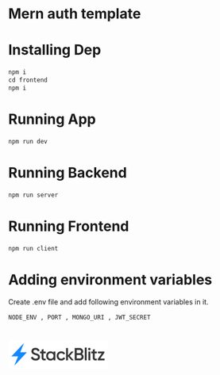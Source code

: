 # Mern auth template

# Installing Dep
    npm i
    cd frontend
    npm i

# Running App
    npm run dev
    
# Running Backend
    npm run server

# Running Frontend 
    npm run client

# Adding environment variables

Create .env file and add following environment variables in it.
    
    NODE_ENV , PORT , MONGO_URI , JWT_SECRET
#
<!-- [![An old rock in the desert](/assets/stackbitz.svg "Open in Stackbitz")](https://stackblitz.com/github/Anurag30112003/Express) -->
<a href="">
<img src="/assets/stackbitz.svg" alt="Open in Stackbitz" width="200"/>
</a>
